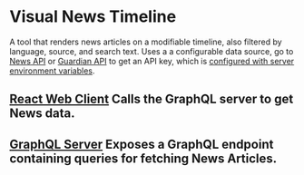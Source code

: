 # Visual News Timeline

A tool that renders news articles on a modifiable timeline, also filtered by language, source, and search text. Uses a a configurable data source, go to [News API](https://newsapi.org/) or [Guardian API](https://open-platform.theguardian.com/access/) to get an API key, which is [configured with server environment variables](./server#setup).

## [React Web Client](./client) Calls the GraphQL server to get News data.

## [GraphQL Server](./server) Exposes a GraphQL endpoint containing queries for fetching News Articles.
